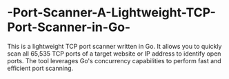 # -Port-Scanner-A-Lightweight-TCP-Port-Scanner-in-Go-
This is a lightweight TCP port scanner written in Go. It allows you to quickly scan all 65,535 TCP ports of a target website or IP address to identify open ports. The tool leverages Go's concurrency capabilities to perform fast and efficient port scanning.
